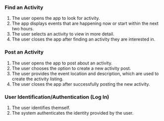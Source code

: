 ### Find an Activity
1. The user opens the app to look for activity.
2. The app displays events that are happening now or start within the next two hours.
3. The user selects an activity to view in more detail.
4. The user closes the app after finding an activity they are interested in.

### Post an Activity
1. The user opens the app to post about an activity.
2. The user chooses the option to create a new activity post.
3. The user provides the event location and description, which are used to create the activity listing.
4. The user closes the app after successfully posting the new activity.

### User Identification/Authentication (Log In)
1. The user identifies themself.
2. The system authenticates the identity provided by the user.
